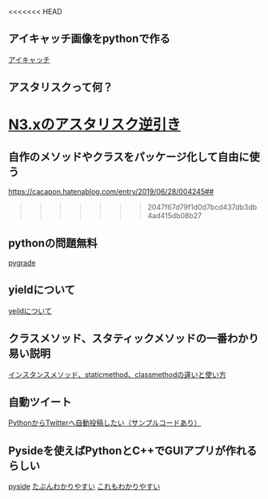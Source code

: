 <<<<<<< HEAD
## アイキャッチ画像をpythonで作る
[アイキャッチ](https://enjoyall.comichi.com/auto-eye-catch/)

## アスタリスクって何？
[N3.xのアスタリスク逆引き](https://qiita.com/LouiS0616/items/1bbe0a9bb93054f6c380)
=======
## 自作のメソッドやクラスをパッケージ化して自由に使う
https://cacapon.hatenablog.com/entry/2019/06/28/004245## 
>>>>>>> 2047f67d79f1d0d7bcd437db3db4ad415db08b27

## pythonの問題無料
[pygrade](https://www.pygrade.com/start-training)

## yieldについて
[yeildについて](https://qiita.com/Tadahiro_Yamamura/items/26a925d9a670f01bf497)

## クラスメソッド、スタティックメソッドの一番わかり易い説明
[インスタンスメソッド、staticmethod、classmethodの違いと使い方](https://djangobrothers.com/blogs/class_instance_staticmethod_classmethod_difference/)

## 自動ツイート
[PythonからTwitterへ自動投稿したい（サンプルコードあり）](https://itips.krsw.biz/python-twitter-auto-post-sample/)

## Pysideを使えばPythonとC++でGUIアプリが作れるらしい
[pyside](https://qh73xebitbucketorg.readthedocs.io/ja/latest/1.Programmings/python/LIB/pyside/basic/#id14)
[たぶんわかりやすい](https://qiita.com/tonluqclml/items/c7bdbc3db81468c76f19)
[これもわかりやすい](https://ops.jig-saw.com/tech-cate/pyqt_graph)
